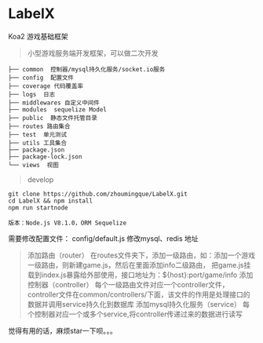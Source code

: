 # LabelX
Koa2 游戏基础框架

> 小型游戏服务端开发框架，可以做二次开发

```├── app.js 
├── common  控制器/mysql持久化服务/socket.io服务
├── config  配置文件
├── coverage 代码覆盖率
├── logs  日志
├── middlewares 自定义中间件
├── modules  sequelize Model
├── public  静态文件托管目录
├── routes 路由集合
├── test  单元测试
├── utils 工具集合
├── package.json
├── package-lock.json
└── views  视图
```

> develop
```
git clone https://github.com/zhoumingque/LabelX.git
cd LabelX && npm install
npm run startnode

版本：Node.js V8.1.0，ORM Sequelize
```
需要修改配置文件： config/default.js
修改mysql、redis 地址
> 添加路由（router）
在routes文件夹下，添加一级路由，如：添加一个游戏一级路由，则新建game.js，然后在里面添加info二级路由，
把game.js挂载到index.js暴露给外部使用，接口地址为：${host}:port/game/info
> 添加控制器（controller）
每个一级路由文件对应一个controller文件，controller文件在common/controllers/下面，该文件的作用是处理接口的数据并调用service持久化到数据库
> 添加mysql持久化服务（service）
每个控制器对应一个或多个service,将controller传递过来的数据进行读写










觉得有用的话，麻烦star一下呗。。。
